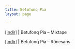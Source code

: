 ```yaml
---
title: Betufonq Pia
layout: page

---
```

<a href="https://cloud.mail.ru/public/ea45bb4683b4/Betufonq%20Pia%20-%20Mixtape" target="_blank">[indir]</a> | Betufonq Pia &#8211; Mixtape

<a href="https://cloud.mail.ru/public/fe7d3b188edd/Betufonq%20Pia%20-%20R%C3%B6nesans" target="_blank">[indir]</a> | Betufonq Pia &#8211; Rönesans
